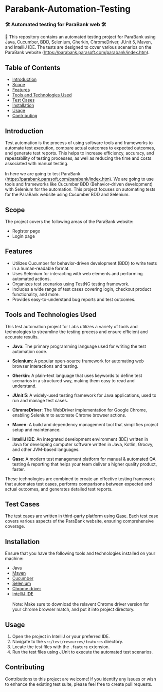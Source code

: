 # Parabank-Automation-Testing
### 🛠 Automated testing for ParaBank web 🛠

📢 This repository contains an automated testing project for ParaBank using Java, Cucumber, BDD, Selenium, Gherkin, ChromeDriver, JUnit 5, Maven, and IntelliJ IDE. The tests are designed to cover various scenarios on the ParaBank website (https://parabank.parasoft.com/parabank/index.htm).

## Table of Contents

- [Introduction](#introduction)
- [Scope](#scope)
- [Features](#features)
- [Tools and Technologies Used](#tools-and-technologies-used)
- [Test Cases](#test-cases)
- [Installation](#installation)
- [Usage](#usage)
- [Contributing](#contributing)

## Introduction

Test automation is the process of using software tools and frameworks to automate test execution, compare actual outcomes to expected outcomes, and generate test reports. This helps to increase efficiency, accuracy, and repeatability of testing processes, as well as reducing the time and costs associated with manual testing. <br><br>In here we are going to test ParaBank (https://parabank.parasoft.com/parabank/index.htm). We are going to use tools and frameworks like Cucumber BDD (Behavior-driven development) with Selenium for the automation. This project focuses on automating tests for the ParaBank website using Cucumber BDD and Selenium.

## Scope

The project covers the following areas of the ParaBank website:

- Register page
- Login page

## Features

- Utilizes Cucumber for behavior-driven development (BDD) to write tests in a human-readable format.
- Uses Selenium for interacting with web elements and performing automated actions.
- Organizes test scenarios using TestNG testing framework.
- Includes a wide range of test cases covering login, checkout product functionality, and more.
- Provides easy-to-understand bug reports and test outcomes.


## Tools and Technologies Used

This test automation project for  Labs utilizes a variety of tools and technologies to streamline the testing process and ensure efficient and accurate results.

- **Java**: The primary programming language used for writing the test automation code.

- **Selenium**: A popular open-source framework for automating web browser interactions and testing.
  
- **Gherkin**: A plain-text language that uses keywords to define test scenarios in a structured way, making them easy to read and understand.

- **JUnit 5**: A widely-used testing framework for Java applications, used to run and manage test cases.

- **ChromeDriver**: The WebDriver implementation for Google Chrome, enabling Selenium to automate Chrome browser actions.

- **Maven**: A build and dependency management tool that simplifies project setup and maintenance.

- **IntelliJ IDE**:  An integrated development environment (IDE) written in Java for developing computer software written in Java, Kotlin, Groovy, and other JVM-based languages.

- **Qase**:  A modern test management platform for manual & automated QA testing & reporting that helps your team deliver a higher quality product, faster.

These technologies are combined to create an effective testing framework that automates test cases, performs comparisons between expected and actual outcomes, and generates detailed test reports.


## Test Cases

The test cases are written in third-party platform using [Qase](https://qase.io/). Each test case covers various aspects of the ParaBank website, ensuring comprehensive coverage.

## Installation

Ensure that you have the following tools and technologies installed on your machine:

- [Java](https://www.java.com/en/download/)
- [Maven](https://maven.apache.org/install.html)
- [Cucumber](https://cucumber.io/)
- [Selenium](https://www.selenium.dev/downloads/)
- [Chrome driver](https://chromedriver.chromium.org)
- [IntelliJ IDE](https://www.jetbrains.com/idea/download/)
  <br><br>Note: Make sure to download the relavent Chrome driver version for your chrome browser match, and put it into project directory.

## Usage

1. Open the project in IntelliJ or your preferred IDE.
2. Navigate to the `src/test/resources/features` directory.
3. Locate the test files with the `.feature` extension.
4. Run the test files using JUnit to execute the automated test scenarios.

## Contributing

Contributions to this project are welcome! If you identify any issues or wish to enhance the existing test suite, please feel free to create pull requests.



